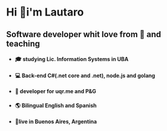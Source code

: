 # Hi 👋i'm Lautaro

## Software developer whit love from 🍕 and teaching

- #### 🎓 studying Lic. Information Systems in UBA

- #### 💻 Back-end C#(.net core and .net), node.js and golang

- #### 💼 developer for uqr.me and P&G

- #### 🌎 Bilingual English and Spanish

- #### 📍live in Buenos Aires, Argentina
<!---
Lautarosg/Lautarosg is a ✨ special ✨ repository because its `README.md` (this file) appears on your GitHub profile.
You can click the Preview link to take a look at your changes.
--->
